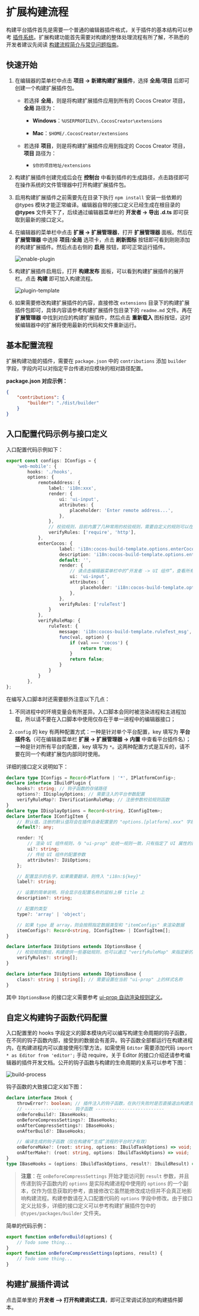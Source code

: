 # 扩展构建流程

构建平台插件首先是需要一个普通的编辑器插件格式，关于插件的基本结构可以参考 [插件系统](../extension/install.md)。扩展构建功能首先需要对构建的整体处理流程有所了解，不熟悉的开发者建议先阅读 [构建流程简介与常见问题指南](./build-guide.md)。

## 快速开始

1. 在编辑器的菜单栏中点击 **项目 -> 新建构建扩展插件**，选择 **全局**/**项目** 后即可创建一个构建扩展插件包。

    - 若选择 **全局**，则是将构建扩展插件应用到所有的 Cocos Creator 项目，**全局** 路径为：

        - **Windows**：`%USERPROFILE%\.CocosCreator\extensions`

        - **Mac**：`$HOME/.CocosCreator/extensions`

    - 若选择 **项目**，则是将构建扩展插件应用到指定的 Cocos Creator 项目，**项目** 路径为：

        - `$你的项目地址/extensions`

2. 构建扩展插件创建完成后会在 **控制台** 中看到插件的生成路径，点击路径即可在操作系统的文件管理器中打开构建扩展插件包。

3. 启用构建扩展插件之前需要先在目录下执行 `npm install` 安装一些依赖的 @types 模块才能正常编译。编辑器自带的接口定义已经生成在根目录的 **@types** 文件夹下了，后续通过编辑器菜单栏的 **开发者 -> 导出 .d.ts** 即可获取到最新的接口定义。

4. 在编辑器的菜单栏中点击 **扩展 -> 扩展管理器**，打开 **扩展管理器** 面板。然后在 **扩展管理器** 中选择 **项目**/**全局** 选项卡，点击 **刷新图标** 按钮即可看到刚刚添加的构建扩展插件。然后点击右侧的 **启用** 按钮，即可正常运行插件。

    ![enable-plugin](./custom-project-build-template/enable-plugin.png)

5. 构建扩展插件启用后，打开 **构建发布** 面板，可以看到构建扩展插件的展开栏。点击 **构建** 即可加入构建流程。

    ![plugin-template](./custom-project-build-template/plugin-template.png)

6. 如果需要修改构建扩展插件的内容，直接修改 `extensions` 目录下的构建扩展插件包即可，具体内容请参考构建扩展插件包目录下的 `readme.md` 文件。再在 **扩展管理器** 中找到对应的构建扩展插件，然后点击 **重新载入** 图标按钮，这时候编辑器中的扩展将使用最新的代码和文件重新运行。

## 基本配置流程

扩展构建功能的插件，需要在 `package.json` 中的 `contributions` 添加 `builder` 字段，字段内可以对指定平台传递对应模块的相对路径配置。

**package.json 对应示例：**

```json
{
    "contributions": {
        "builder": "./dist/builder"
    }
}
```

## 入口配置代码示例与接口定义

入口配置代码示例如下：

```ts
export const configs: IConfigs = {
    'web-mobile': {
        hooks: './hooks',
        options: {
            remoteAddress: {
                label: 'i18n:xxx',
                render: {
                    ui: 'ui-input',
                    attributes: {
                        placeholder: 'Enter remote address...',
                    },
                },
                // 校验规则，目前内置了几种常用的校验规则，需要自定义的规则可以在 "verifyRuleMap" 字段中配置
                verifyRules: ['require', 'http'],
            },
            enterCocos: {
                    label: 'i18n:cocos-build-template.options.enterCocos',
                    description: 'i18n:cocos-build-template.options.enterCocos',
                    default: '',
                    render: {
                        // 请点击编辑器菜单栏中的“开发者 -> UI 组件”，查看所有支持的 UI 组件列表。
                        ui: 'ui-input',
                        attributes: {
                            placeholder: 'i18n:cocos-build-template.options.enterCocos',
                        },
                    },
                    verifyRules: ['ruleTest']
                }
            },
            verifyRuleMap: {
                ruleTest: {
                    message: 'i18n:cocos-build-template.ruleTest_msg',
                    func(val, option) {
                        if (val === 'cocos') {
                            return true;
                        }
                        return false;
                    }
                }
            }
        },
};
```

在编写入口脚本时还需要额外注意以下几点：

1. 不同进程中的环境变量会有所差异。入口脚本会同时被渲染进程和主进程加载，所以请不要在入口脚本中使用仅存在于单一进程中的编辑器接口；

2. `config` 的 key 有两种配置方式：一种是针对单个平台配置，key 填写为 **平台插件名**（可在编辑器菜单栏 **扩展 -> 扩展管理器 -> 内置** 中查看平台插件名）； 一种是针对所有平台的配置，key 填写为 `*`。这两种配置方式是互斥的，请不要在同一个构建扩展包内部同时使用。

详细的接口定义说明如下：

```ts
declare type IConfigs = Record<Platform | '*', IPlatformConfig>;
declare interface IBuildPlugin {
    hooks?: string; // 钩子函数的存储路径
    options?: IDisplayOptions; // 需要注入的平台参数配置
    verifyRuleMap?: IVerificationRuleMap; // 注册参数校验规则函数
}
declare type IDisplayOptions = Record<string, IConfigItem>;
declare interface IConfigItem {
    // 默认值，注册的默认值将会在插件自身配置里的 "options.[platform].xxx" 字段内
    default?: any;

    render: ?{
        // 渲染 UI 组件规则，与 "ui-prop" 处统一规则一致，只有指定了 UI 属性的配置才会在构建配置面板上显示
        ui?: string;
        // 传给 UI 组件的配置参数
        attributes?: IUiOptions;
    };

    // 配置显示的名字，如果需要翻译，则传入 "i18n:${key}"
    label?: string;

    // 设置的简单说明，将会显示在配置名称的鼠标上移 title 上
    description?: string;

    // 配置的类型
    type?: 'array' | 'object';

    // 如果 type 是 array，则会按照指定数据类型和 "itemConfigs" 来渲染数据
    itemConfigs?: Record<string, IConfigItem> | IConfigItem[];
}

declare interface IUiOptions extends IOptionsBase {
    // 校验规则数组，构建提供一些基础规则，也可以通过 "verifyRuleMap" 来指定新的校验规则，只有当传入 "require" 时才会做无值的校验，否则仅存在值时才校验
    verifyRules?: string[];
}

declare interface IUiOptions extends IOptionsBase {
    class?: string | string[]; // 需要设置在当前 "ui-prop" 上的样式名称
}
```

其中 `IOptionsBase` 的接口定义需要参考 [ui-prop 自动渲染规则定义](../extension/ui.md)。

## 自定义构建钩子函数代码配置

入口配置里的 hooks 字段定义的脚本模块内可以编写构建生命周期的钩子函数，在不同的钩子函数内部，接受到的数据会有差异。钩子函数全部都运行在构建进程内，在构建进程内可以直接使用引擎方法，如需使用 `Editor` 需要添加代码 `import * as Editor from 'editor';` 手动 require，关于 Editor 的接口介绍还请参考编辑器的插件开发文档。公开的钩子函数与构建的生命周期的关系可以参考下图：

![build-process](./custom-project-build-template/build-process.jpg)

钩子函数的大致接口定义如下图：

```ts
declare interface IHook {
    throwError?: boolean; // 插件注入的钩子函数，在执行失败时是否直接退出构建流程，并显示构建失败
    // ------------------ 钩子函数 --------------------------
    onBeforeBuild?: IBaseHooks;
    onBeforeCompressSettings?: IBaseHooks;
    onAfterCompressSettings?: IBaseHooks;
    onAfterBuild?: IBaseHooks;

    // 编译生成的钩子函数（仅在构建有“生成”流程的平台时才有效）
    onBeforeMake?: (root: string, options: IBuildTaskOptions) => void;
    onAfterMake?: (root: string, options: IBuildTaskOptions) => void;
}
type IBaseHooks = (options: IBuildTaskOptions, result?: IBuildResult) => void;
```

> **注意**：在 `onBeforeCompressSettings` 开始才能访问到 `result` 参数，并且传递到钩子函数内的 `options` 是实际构建进程中使用的 `options` 的一个副本，仅作为信息获取的参考，直接修改它虽然能修改成功但并不会真正地影响构建流程。构建参数请在入口配置代码的 `options` 字段中修改。由于接口定义比较多，详细的接口定义可以参考构建扩展插件包中的 `@types/packages/builder` 文件夹。

简单的代码示例：

```ts
export function onBeforeBuild(options) {
    // Todo some thing...
}
export function onBeforeCompressSettings(options, result) {
    // Todo some thing...
}
```

## 构建扩展插件调试

点击菜单里的 **开发者 —> 打开构建调试工具**，即可正常调试添加的构建插件脚本。
